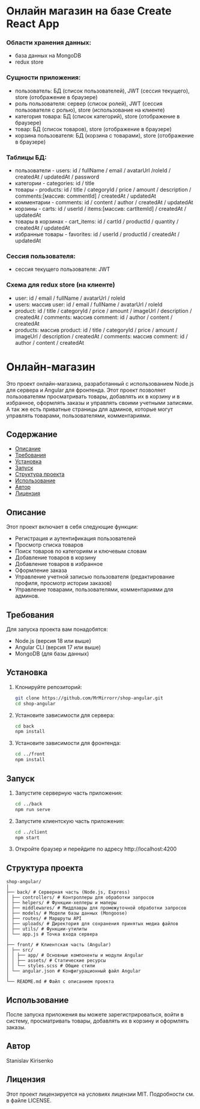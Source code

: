 # Онлайн магазин на базе Create React App

### Области хранения данных:

-   база данных на MongoDB
-   redux store

### Сущности приложения:

-   пользователь: БД (список пользователей), JWT (сессия текущего), store (отображение в браузере)
-   роль пользователя: сервер (список ролей), JWT (сессия пользователя с ролью), store (использование на клиенте)
-   категория товара: БД (список категорий), store (отображение в браузере)
-   товар: БД (список товаров), store (отображение в браузере)
-   корзина пользователя: БД (корзина с товарами), store (отображение в браузере)

### Таблицы БД:

-   пользователи - users: id / fullName / email / avatarUrl /roleId / createdAt / updatedAt / password
-   категории - categories: id / title
-   товары - products: id / title / categoryId / price / amount / description / comments:[массив: commentId] / createdAt / updatedAt
-   комментарии - comments: id / content / author / createdAt / updatedAt
-   корзины - carts: id / userId / items:[массив: cartItemId] / createdAt / updatedAt
-   товары в корзинах - cart_items: id / cartId / productId / quantity / createdAt / updatedAt
-   избранные товары - favorites: id / userId / productId / createdAt / updatedAt

### Сессия пользователя:

-   сессия текущего пользователя: JWT

### Схема для redux store (на клиенте)

-   user: id / email / fullName / avatarUrl / roleId
-   users: массив user: id / email / fullName / avatarUrl / roleId
-   product: id / title / categoryId / price / amount / imageUrl / description / createdAt / comments: массив comment: id / author / content / createdAt
-   products: массив product: id / title / categoryId / price / amount / imageUrl / description / createdAt / comments: массив comment: id / author / content / createdAt

# Онлайн-магазин

Это проект онлайн-магазина, разработанный с использованием Node.js для сервера и Angular для фронтенда. Этот проект позволяет пользователям просматривать товары, добавлять их в корзину и в избранное, оформлять заказы и управлять своими учетными записями. А так же есть приватные страницы для админов, которые могут управлять товарами, пользователями, комментариями.

## Содержание

-   [Описание](#описание)
-   [Требования](#требования)
-   [Установка](#установка)
-   [Запуск](#запуск)
-   [Структура проекта](#структура-проекта)
-   [Использование](#использование)
-   [Автор](#автор)
-   [Лицензия](#лицензия)

## Описание

Этот проект включает в себя следующие функции:

-   Регистрация и аутентификация пользователей
-   Просмотр списка товаров
-   Поиск товаров по категориям и ключевым словам
-   Добавление товаров в корзину
-   Добавление товаров в избранное
-   Оформление заказа
-   Управление учетной записью пользователя (редактирование профиля, просмотр истории заказов)
-   Управление товарами, пользователями, комментариями для админов.

## Требования

Для запуска проекта вам понадобятся:

-   Node.js (версия 18 или выше)
-   Angular CLI (версия 17 или выше)
-   MongoDB (для базы данных)

## Установка

1. Клонируйте репозиторий:

    ```bash
    git clone https://github.com/MrMirrorr/shop-angular.git
    cd shop-angular
    ```

2. Установите зависимости для сервера:

    ```bash
    cd back
    npm install
    ```

3. Установите зависимости для фронтенда:

    ```bash
    cd ../front
    npm install
    ```

## Запуск

1. Запустите серверную часть приложения:

    ```bash
    cd ../back
    npm run serve
    ```

2. Запустите клиентскую часть приложения:

    ```bash
    cd ../client
    npm start
    ```

3. Откройте браузер и перейдите по адресу http://localhost:4200

## Структура проекта

    shop-angular/
    │
    ├── back/ # Серверная часть (Node.js, Express)
    │ ├── controllers/ # Контроллеры для обработки запросов
    │ ├── helpers/ # Функции-хелперы и маперы
    │ ├── middlewares/ # Миддлавры для промежуточной обработки запросов
    │ ├── models/ # Модели базы данных (Mongoose)
    │ ├── routes/ # Маршруты API
    │ ├── uploads/ # Директория для сохранения принятых медиа файлов
    │ ├── utils/ # Функции-утилиты
    │ └── app.js # Точка входа сервера
    │
    ├── front/ # Клиентская часть (Angular)
    │ ├── src/
    │ │ ├── app/ # Основные компоненты и модули Angular
    │ │ ├── assets/ # Статические ресурсы
    │ │ └── styles.scss # Общие стили
    │ └── angular.json # Конфигурационный файл Angular
    │
    └── README.md # Файл с описанием проекта

## Использование

После запуска приложения вы можете зарегистрироваться, войти в систему, просматривать товары, добавлять их в корзину и оформлять заказы.

## Автор

Stanislav Kirisenko

## Лицензия

Этот проект лицензируется на условиях лицензии MIT. Подробности см. в файле LICENSE.

